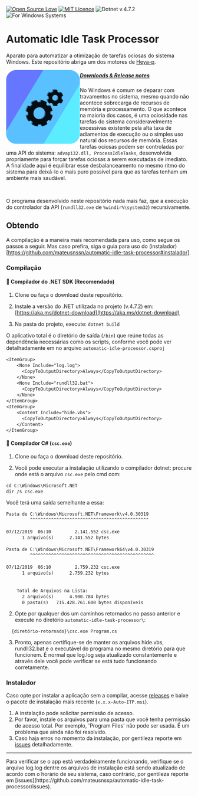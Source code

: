[![Open Source Love](https://badges.frapsoft.com/os/v1/open-source.svg?v=103)](https://github.com/ellerbrock/open-source-badges/) [![MIT Licence](https://badges.frapsoft.com/os/mit/mit.png?v=103)](https://opensource.org/licenses/mit-license.php) ![Dotnet v.4.7.2](https://img.shields.io/badge/dotnet%20v4.7.2-purple?logo=dotnet) ![For Windows Systems](https://img.shields.io/badge/-for%20Windows%20systems-blue?logo=Windows) 

# Automatic Idle Task Processor
 Aparato para automatizar a otimização de tarefas ociosas do sistema Windows.
 Este repositório abriga um dos motores de [Heya-p](https://github.com/Heya-p).

<img src="./assets/Heya-p-Engine.png" align="left" width=200px>

##### **[Downloads & Release notes](https://github.com/mateusnssp/automatic-idle-task-processor/releases)**

No Windows é comum se deparar com travamentos no sistema, mesmo quando não acontece sobrecarga de recursos de memória e processamento. O que acontece na maioria dos casos, é uma ociosidade nas tarefas do sistema consideravelmente excessivas existente pela alta taxa de adiamentos de execução ou o simples uso natural dos recursos de memória.
Essas tarefas ociosas podem ser controladas por uma API do sistema: `advapi32.dll, ProcessIdleTasks`, desenvolvida propriamente para forçar tarefas ociosas a serem executadas de imediato. A finalidade aqui é equilibrar esse desbalanceamento no mesmo ritmo do sistema para deixá-lo o mais puro possível para que as tarefas tenham um ambiente mais saudável.

<br/>

O programa desenvolvido neste repositório nada mais faz, que a execução do controlador da API (`rundll32.exe` de `%windir%\system32`) recursivamente.


## Obtendo

A compilação é a maneira mais recomendada para uso, como segue os passos a seguir. Mas caso prefira, siga o guia para uso do (instalador)[https://github.com/mateusnssn/automatic-idle-task-processor#instalador].

### Compilação

#### 📜 Compilador do .NET SDK (Recomendado)

1. Clone ou faça o download deste repositório.

1. Instale a versão do .NET utilizada no projeto (v.4.7.2) em: [https://aka.ms/dotnet-download](https://aka.ms/dotnet-download)

2. Na pasta do projeto, execute: `dotnet build`



O aplicativo total é o diretório de saída (`/bin`) que reúne todas as dependência necessárias como os scripts, conforme você pode ver detalhadamente em no arquivo `automatic-idle-processor.csproj`

```
<ItemGroup>
    <None Include="log.log">
      <CopyToOutputDirectory>Always</CopyToOutputDirectory>
    </None>
    <None Include="rundll32.bat">
      <CopyToOutputDirectory>Always</CopyToOutputDirectory>
    </None>
</ItemGroup>
<ItemGroup>
    <Content Include="hide.vbs">
      <CopyToOutputDirectory>Always</CopyToOutputDirectory>
    </Content>
</ItemGroup>
```

#### 📜 Compilador C# (`csc.exe`) 

1. Clone ou faça o download deste repositório.

1. Você pode executar a instalação utilizando o compilador dotnet: procure onde está o arquivo `csc.exe` pelo cmd com:

```
cd C:\Windows\Microsoft.NET
dir /s csc.exe
```

Você terá uma saída semelhante a essa:

```
Pasta de C:\Windows\Microsoft.NET\Framework\v4.0.30319
         ^^^^^^^^^^^^^^^^^^^^^^^^^^^^^^^^^^^^^^^^^^^^^
       
07/12/2019  06:10         2.141.552 csc.exe
      1 arquivo(s)      2.141.552 bytes

Pasta de C:\Windows\Microsoft.NET\Framework64\v4.0.30319
         ^^^^^^^^^^^^^^^^^^^^^^^^^^^^^^^^^^^^^^^^^^^^^^^

07/12/2019  06:10         2.759.232 csc.exe
      1 arquivo(s)      2.759.232 bytes


    Total de Arquivos na Lista:
      2 arquivo(s)      4.900.784 bytes
      0 pasta(s)   715.428.761.600 bytes disponíveis

```

2. Opte por qualquer dos um caminhos retornados no passo anterior e execute no diretório `automatic-idle-task-processor\`:

```
  {diretório-retornado}\csc.exe Program.cs
```

3. Pronto, apenas certifique-se de manter os arquivos hide.vbs, rundll32.bat e o executável do programa no mesmo diretório para que funcionem.
É normal que log.log seja atualizado constantemente e através dele você pode verificar se está tudo funcionando corretamente.


### Instalador 

Caso opte por instalar a aplicação sem a compilar, acesse [releases](https://github.com/mateusnssp/automatic-idle-task-processor/releases/tag/v0.0.3) e baixe o pacote de instalação mais recente (`x.x.x-Auto-ITP.msi`).

1. A instalação pode solicitar permissão de acesso.
2. Por favor, instale os arquivos para uma pasta que você tenha permissão de acesso total. Por exemplo, 'Program Files' não pode ser usada. É um problema que ainda não foi resolvido.
3. Caso haja erros no momento da instalação, por gentileza reporte em [issues](https://github.com/mateusnssp/automatic-idle-task-processor/issues) detalhadamente.

<hr>
Para verificar se o app está verdadeiramente funcionando, verifique se o arquivo log.log dentre os arquivos de instalação está sendo atualizado de acordo com o horário de seu sistema, caso contrário, por gentileza reporte em [issues](https://github.com/mateusnssp/automatic-idle-task-processor/issues).




